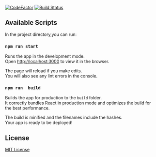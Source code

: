 [![CodeFactor](https://www.codefactor.io/repository/github/harmeet27/portfolio/badge)](https://www.codefactor.io/repository/github/harmeet27/portfolio)
[![Build Status](https://travis-ci.com/harmeet27/portfolio.svg?branch=master)](https://travis-ci.com/harmeet27/portfolio)

## Available Scripts

In the project directory,you can run:

### `npm run start`

Runs the app in the development mode.<br />
Open [http://localhost:3000](http://localhost:3000) to view it in the browser.

The page will reload if you make edits.<br />
You will also see any lint errors in the console.

### `npm run  build`

Builds the app for production to the `build` folder.<br />
It correctly bundles React in production mode and optimizes the build for the best performance.

The build is minified and the filenames include the hashes.<br />
Your app is ready to be deployed!

## License

[MIT License](https://github.com/harmeet27/portfolio/blob/master/LICENSE)
